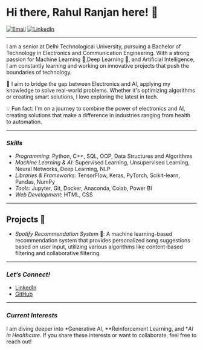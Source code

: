 # Hi there, Rahul Ranjan here! 👋

[![Email](https://img.shields.io/badge/Email-yourname%40email.com-red)](mailto:ranjanuajjwal22@gmail.com)
[![LinkedIn](https://img.shields.io/badge/LinkedIn-yourlinkedinprofile-blue)](https://www.linkedin.com/in/rahul-ranjan-ba3238196/)

---

I am a senior at Delhi Technological University, pursuing a Bachelor of Technology in Electronics and Communication Engineering. With a strong passion for Machine Learning 🤖,Deep Learning 🧠, and Artificial Intelligence, I am constantly learning and working on innovative projects that push the boundaries of technology.

🌟 I aim to bridge the gap between Electronics and AI, applying my knowledge to solve real-world problems. Whether it's optimizing algorithms or creating smart solutions, I love exploring the latest in tech.  

💡 Fun fact: I'm on a journey to combine the power of electronics and AI, creating solutions that make a difference in industries ranging from health to automation.

---

### *Skills*
- *Programming*: Python, C++, SQL, OOP, Data Structures and Algorithms
- *Machine Learning & AI*: Supervised Learning, Unsupervised Learning, Neural Networks, Deep Learning, NLP
- *Libraries & Frameworks*: TensorFlow, Keras, PyTorch, Scikit-learn, Pandas, NumPy
- *Tools*: Jupyter, Git, Docker, Anaconda, Colab, Power BI
- *Web Development*: HTML, CSS

---

## Projects 🚀

- *Spotify Recommendation System* 🎵: A machine learning-based recommendation system that provides personalized song suggestions based on user input, utilizing various algorithms like content-based filtering and collaborative filtering.

---

### *Let’s Connect!*
- [LinkedIn](https://www.linkedin.com/in/www.linkedin.com/in/rahul-ranjan-ba3238196/)
- [GitHub](https://github.com/ujjwalranjan22)

---

### *Current Interests*
I am diving deeper into *Generative AI, **Reinforcement Learning, and **AI in Healthcare*. If you share these interests or want to collaborate, feel free to reach out!
